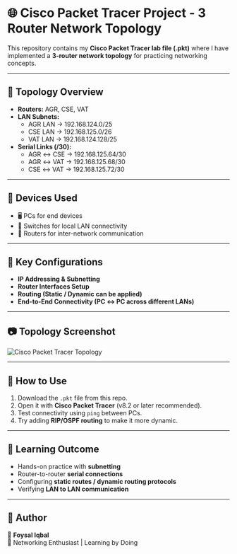 # 🌐 Cisco Packet Tracer Project - 3 Router Network Topology

This repository contains my **Cisco Packet Tracer lab file (.pkt)** where I have implemented a **3-router network topology** for practicing networking concepts.

---

## 🔹 Topology Overview
- **Routers:** AGR, CSE, VAT  
- **LAN Subnets:**  
  - AGR LAN → 192.168.124.0/25  
  - CSE LAN → 192.168.125.0/26  
  - VAT LAN → 192.168.124.128/25  
- **Serial Links (/30):**  
  - AGR ↔ CSE → 192.168.125.64/30  
  - AGR ↔ VAT → 192.168.125.68/30  
  - CSE ↔ VAT → 192.168.125.72/30  

---

## 🔹 Devices Used
- 🖥️ PCs for end devices  
- 🔀 Switches for local LAN connectivity  
- 📡 Routers for inter-network communication  

---

## 🔹 Key Configurations
- **IP Addressing & Subnetting**  
- **Router Interfaces Setup**  
- **Routing (Static / Dynamic can be applied)**  
- **End-to-End Connectivity (PC ↔ PC across different LANs)**  

---

## 📷 Topology Screenshot
![Cisco Packet Tracer Topology](./topology-screenshot.png)

---

## 🔹 How to Use
1. Download the `.pkt` file from this repo.  
2. Open it with **Cisco Packet Tracer** (v8.2 or later recommended).  
3. Test connectivity using `ping` between PCs.  
4. Try adding **RIP/OSPF routing** to make it more dynamic.  

---

## 🔹 Learning Outcome
- Hands-on practice with **subnetting**  
- Router-to-router **serial connections**  
- Configuring **static routes / dynamic routing protocols**  
- Verifying **LAN to LAN communication**  

---

## 📌 Author
👤 **Foysal Iqbal**  
🚀 Networking Enthusiast | Learning by Doing  
